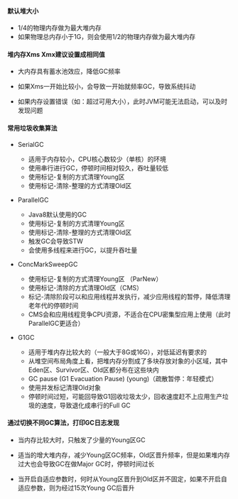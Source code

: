 #### 默认堆大小

- 1/4的物理内存做为最大堆内存
- 如果物理总内存小于1G，则会使用1/2的物理内存做为最大堆内存

#### 堆内存Xms Xmx建议设置成相同值

- 大内存具有蓄水池效应，降低GC频率

- 如果Xms一开始比较小，会导致一开始就频率GC，导致系统抖动
- 如果内存设置错误（如：超过可用大小），此时JVM可能无法启动，可以及时发现问题

#### 常用垃圾收集算法

- SerialGC
  - 适用于内存较小，CPU核心数较少（单核）的环境
  - 使用串行进行GC，停顿时间相对较久，吞吐量较低
  - 使用标记-复制的方式清理Young区
  - 使用标记-清除-整理的方式清理Old区

- ParallelGC
  - Java8默认使用的GC
  - 使用标记-复制的方式清理Young区
  - 使用标记-清除-整理的方式清理Old区
  - 触发GC会导致STW
  - 会使用多线程来进行GC，以提升吞吐量

- ConcMarkSweepGC
  - 使用标记-复制的方式清理Young区 （ParNew）
  - 使用标记-清除的方式清理Old区（CMS）
  - 标记-清除阶段可以和应用线程并发执行，减少应用线程的暂停，降低清理老年代的停顿时间
  - CMS会和应用线程竞争CPU资源，不适合在CPU密集型应用上使用（此时ParallelGC更适合）

- G1GC
  - 适用于堆内存比较大的（一般大于8G或16G），对低延迟有要求的
  - 从堆空间布局角度上看，把堆内存分割成了多块存放对象的小区域，其中Eden区、Survivor区、Old区都分布在这些块内
  - GC pause (G1 Evacuation Pause) (young)（疏散暂停：年轻模式）
  - 使用并发标记清理Old对象
  - 停顿时间过短，可能回导致G1回收垃圾太少，回收速度赶不上应用生产垃圾的速度，导致退化成串行的Full GC

#### 通过切换不同GC算法，打印GC日志发现

- 当内存比较大时，只触发了少量的Young区GC

- 适当的增大堆内存，减少Young区GC频率，Old区晋升频率，但是如果堆内存过大也会导致GC在做Major GC时，停顿时间过长

- 当开启自适应参数时，何时从Young区晋升到Old区并不固定，如果不开启自适应参数，则为经过15次Young GC后晋升

